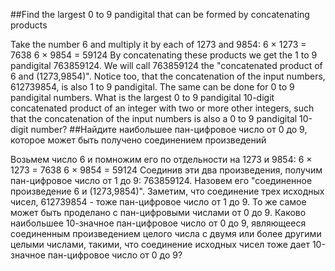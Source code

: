 ##Find the largest 0 to 9 pandigital that can be formed by concatenating products

Take the number 6 and multiply it by each of 1273 and 9854:
6 × 1273 =  7638
6 × 9854 = 59124
By concatenating these products we get the 1 to 9 pandigital 763859124. We will call 763859124 the "concatenated product of 6 and (1273,9854)". Notice too, that the concatenation of the input numbers, 612739854, is also 1 to 9 pandigital.
The same can be done for 0 to 9 pandigital numbers.
What is the largest 0 to 9 pandigital 10-digit concatenated product of an integer with two or more other integers, such that the concatenation of the input numbers is also a 0 to 9 pandigital 10-digit number?
##Найдите наибольшее пан-цифровое число от 0 до 9, которое может быть получено соединением произведений

Возьмем число 6 и помножим его по отдельности на 1273 и 9854:
6 × 1273 = 7638
6 × 9854 = 59124
Соединив эти два произведения, получим пан-цифровое число от 1 до 9: 763859124. Назовем его "соединенное произведение 6 и (1273,9854)". Заметим, что соединение трех исходных чисел, 612739854 - тоже пан-цифровое число от 1 до 9.
То же самое может быть проделано с пан-цифровыми числами от 0 до 9.
Каково наибольшее 10-значное пан-цифровое число от 0 до 9, являющееся соединенным произведением целого числа с двумя или более другими целыми числами, такими, что соединение исходных чисел тоже дает 10-значное пан-цифровое число от 0 до 9?
